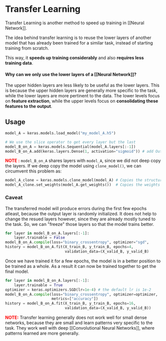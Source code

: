 # Transfer Learning
Transfer Learning is another method to speed up training in [[Neural Network]]. 

The idea behind transfer learning is to reuse the lower layers of another model that has already been trained for a similar task, instead of starting training from scratch.

This way, it __speeds up training considerably__ and also __requires less training data__.

#### Why can we only use the lower layers of a [[Neural Network]]?
The upper hidden layers are less likely to be useful as the lower layers. This is because the upper hidden layers are generally more specific to the task, while the lower layers are more pertinent to the data. 
The lower levels focus on __feature extraction__, while the upper levels focus on __consolidating these features to the output__.

## Usage
```python
model_A = keras.models.load_model("my_model_A.h5")

# We use the slice operator to get every layer but the last
model_B_on_A = keras.models.Sequential(model_A.layers[:-1])
model_B_on_A.add(keras.layers.Dense(1, activation="sigmoid")) # add Output Layer
```

<font color = red>__NOTE :__</font> `model_B_on_A` shares layers with `model_A`, since we did not deep copy the layers. If we deep copy the model using `clone_model()`, we can circumvent this problem as:

```python
model_A_clone = keras.models.clone_model(model_A) # Copies the structure
model_A_clone.set_weights(model_A.get_weights())  # Copies the weights
```

### Caveat
The transferred model will produce errors during the first few epochs atleast, because the output layer is randomly initialized. It does not help to change the resued layers however, since they are already mostly tuned to the task. So, we can "freeze" those layers so that the model trains better.

```python
for layer in model_B_on_A.layers[:-1]:     
	layer.trainable = False
model_B_on_A.compile(loss="binary_crossentropy", optimizer="sgd",                      metrics=["accuracy"])
history = model_B_on_A.fit(X_train_B, y_train_B, epochs=4,
                           validation_data=(X_valid_B, y_valid_B)
```

Once we have trained it for a few epochs, the model is in a better position to be trained as a whole. As a result it can now be trained together to get the final model.

```python
for layer in model_B_on_A.layers[:-1]:
    layer.trainable = True
optimizer = keras.optimizers.SGD(lr=1e-4) # the default lr is 1e-2
model_B_on_A.compile(loss="binary_crossentropy", optimizer=optimizer,
                     metrics=["accuracy"])
history = model_B_on_A.fit(X_train_B, y_train_B, epochs=16,
                           validation_data=(X_valid_B, y_valid_B))
```

<font color=red>__NOTE:__</font> Transfer learning generally does not work well for small dense networks, because they are small and learn patterns very specific to the task. They work well with deep [[Convolutional Neural Networks]], where patterns learned are more generally.